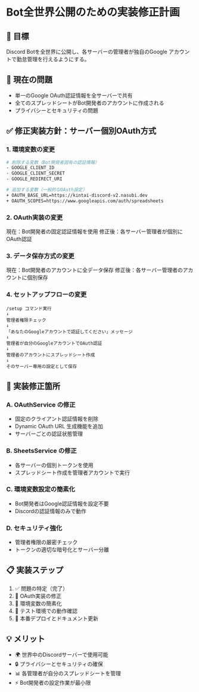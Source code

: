 # Bot全世界公開のための実装修正計画

## 🎯 目標
Discord Botを全世界に公開し、各サーバーの管理者が独自のGoogle アカウントで勤怠管理を行えるようにする。

## 🚨 現在の問題
- 単一のGoogle OAuth認証情報を全サーバーで共有
- 全てのスプレッドシートがBot開発者のアカウントに作成される
- プライバシーとセキュリティの問題

## ✅ 修正実装方針：サーバー個別OAuth方式

### 1. 環境変数の変更
```bash
# 削除する変数（Bot開発者固有の認証情報）
- GOOGLE_CLIENT_ID
- GOOGLE_CLIENT_SECRET  
- GOOGLE_REDIRECT_URI

# 追加する変数（一般的なOAuth設定）
+ OAUTH_BASE_URL=https://kintai-discord-v2.nasubi.dev
+ OAUTH_SCOPES=https://www.googleapis.com/auth/spreadsheets
```

### 2. OAuth実装の変更
現在：Bot開発者の固定認証情報を使用
修正後：各サーバー管理者が個別にOAuth認証

### 3. データ保存方式の変更  
現在：Bot開発者のアカウントに全データ保存
修正後：各サーバー管理者のアカウントに個別保存

### 4. セットアップフローの変更
```
/setup コマンド実行
↓
管理者権限チェック  
↓
「あなたのGoogleアカウントで認証してください」メッセージ
↓ 
管理者が自分のGoogleアカウントでOAuth認証
↓
管理者のアカウントにスプレッドシート作成
↓
そのサーバー専用の設定として保存
```

## 🔧 実装修正箇所

### A. OAuthService の修正
- 固定のクライアント認証情報を削除
- Dynamic OAuth URL 生成機能を追加
- サーバーごとの認証状態管理

### B. SheetsService の修正  
- 各サーバーの個別トークンを使用
- スプレッドシート作成を管理者アカウントで実行

### C. 環境変数設定の簡素化
- Bot開発者はGoogle認証情報を設定不要
- Discordの認証情報のみで動作

### D. セキュリティ強化
- 管理者権限の厳密チェック
- トークンの適切な暗号化とサーバー分離

## 📋 実装ステップ
1. ✅ 問題の特定（完了）
2. 🔄 OAuth実装の修正
3. 🔄 環境変数の簡素化  
4. 🔄 テスト環境での動作確認
5. 🔄 本番デプロイとドキュメント更新

## 💡 メリット
- 🌍 世界中のDiscordサーバーで使用可能
- 🔒 プライバシーとセキュリティの確保  
- 📊 各管理者が自分のスプレッドシートを管理
- ⚡ Bot開発者の設定作業が最小限
